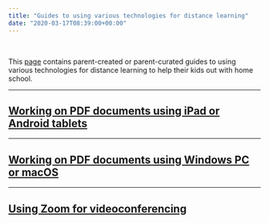```yaml
---
title: "Guides to using various technologies for distance learning"
date: "2020-03-17T08:39:00+00:00"
---
```


&nbsp;

This [page](/home_schoo_guide/) contains parent-created or parent-curated guides to using various technologies for distance learning to help their kids out with home school.

<hr>

## [Working on PDF documents using iPad or Android tablets](/home_school_annotation)

<hr>

## [Working on PDF documents using Windows PC or macOS](/home_school_annotation_computer)

<hr>

## [Using Zoom for videoconferencing](/home_school_zoom/)

<br/>
<br/>


 
